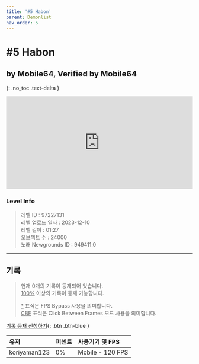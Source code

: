 ```yaml
---   
title: '#5 Habon'   
parent: Demonlist   
nav_order: 5   
---
```

# #5 Habon   
## by Mobile64, Verified by Mobile64   
{: .no_toc .text-delta }   
<p>
<iframe allow="accelerometer; autoplay; clipboard-write; encrypted-media; gyroscope; picture-in-picture" allowfullscreen="true" frameborder="0" height="250px" src="https://www.youtube.com/embed/PAEA0nSfMLg" width="100%"></iframe>
</p>

### Level Info
> 레벨 ID : 97227131   
> 레벨 업로드 일자 : 2023-12-10   
> 레벨 길이 : 01:27   
> 오브젝트 수 : 24000   
> 노래 Newgrounds ID : 949411.0   




---

## 기록   

> 현재 0개의 기록이 등재되어 있습니다.  
> <U>100%</U> 이상의 기록이 등재 가능합니다. 
>    
> <U>*</U> 표식은 FPS Bypass 사용을 의미합니다.   
> <U>CBF</U>  표식은 Click Between Frames 모드 사용을 의미합니다.   

[기록 등재 신청하기](https://gmdquackforum.site/submit.html){: .btn .btn-blue }   

| 유저         | 퍼센트             | 사용기기 및 FPS |   
|:-------------|:------------------|:---------------|   
| koriyaman123  | 0%               | Mobile - 120 FPS |   
